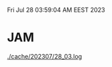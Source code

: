 Fri Jul 28 03:59:04 AM EEST 2023
# JAM
<a href='./cache/202307/28_03.log'>./cache/202307/28_03.log</a>
